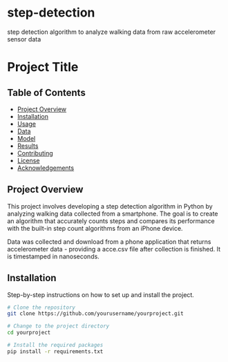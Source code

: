 # step-detection
step detection algorithm to analyze walking data from raw accelerometer sensor data

# Project Title

## Table of Contents
- [Project Overview](#project-overview)
- [Installation](#installation)
- [Usage](#usage)
- [Data](#data)
- [Model](#model)
- [Results](#results)
- [Contributing](#contributing)
- [License](#license)
- [Acknowledgements](#acknowledgements)

## Project Overview
This project involves developing a step detection algorithm in Python by analyzing walking data collected from a smartphone. The goal is to create an algorithm that accurately counts steps and compares its performance with the built-in step count algorithms from an iPhone device.

Data was collected and download from a phone application that returns accelerometer data - providing a acce.csv file after collection is finished. It is timestamped in nanoseconds.

## Installation
Step-by-step instructions on how to set up and install the project.

```bash
# Clone the repository
git clone https://github.com/yourusername/yourproject.git

# Change to the project directory
cd yourproject

# Install the required packages
pip install -r requirements.txt

